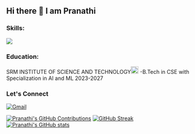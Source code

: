 ## Hi there 👋  I am Pranathi
<h3 align="left">Skills:</h3>
<img src="https://skillicons.dev/icons?i=html,css,js,c,cpp,linux,java,mysql," />

<h3 align="left">Education:</h3>
SRM INSTITUTE OF SCIENCE AND TECHNOLOGY<img src="https://scet.berkeley.edu/wp-content/uploads/8.-SRM-Logo-300x300.png" width="20" />  -B.Tech in CSE with Specialization in AI and ML 2023-2027 
<h3 align="left">Let's Connect</h3>

[![Gmail](https://img.shields.io/badge/Gmail-D14836?style=for-the-badge&logo=gmail&logoColor=white)](mailto:pranathivenati@gmail.com)

                  
[![Pranathi's GitHub Contributions](https://github-readme-stats.vercel.app/api/top-langs/?username=Pranathivenati595&layout=compact&theme=dark&cache_seconds=60)](https://github.com/anuraghazra/github-readme-stats)
[![GitHub Streak](https://github-readme-streak-stats.herokuapp.com/?user=Pranathivenati595&theme=dark&cache_seconds=60)](https://git.io/streak-stats)
[![Pranathi's GitHub stats](https://github-readme-stats.vercel.app/api?username=Pranathivenati595&count_private=true&show_icons=true&theme=dark&cache_seconds=60)](https://github.com/anuraghazra/github-readme-stats)

<!--
**Pranathivenati595/Pranathivenati595** is a ✨ _special_ ✨ repository because its `README.md` (this file) appears on your GitHub profile.

Here are some ideas to get you started:

- 🔭 I’m currently working on ...
- 🌱 I’m currently learning ...
- 👯 I’m looking to collaborate on ...
- 🤔 I’m looking for help with ...
- 💬 Ask me about ...
- 📫 How to reach me: ...
- 😄 Pronouns: ...
- ⚡ Fun fact: ...
-->
